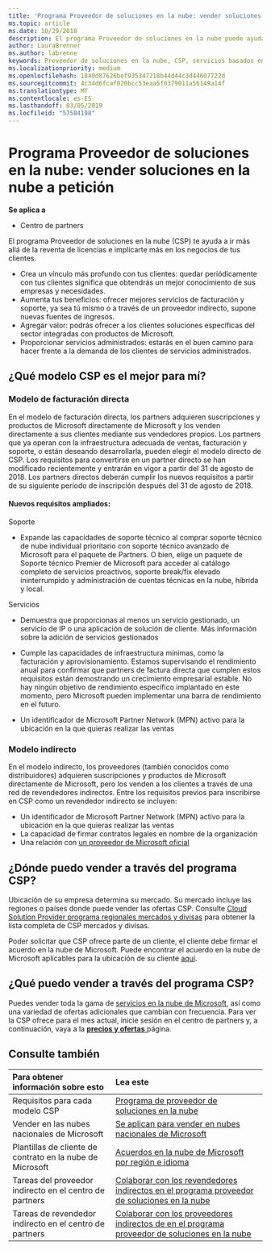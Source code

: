 ```yaml
---
title: 'Programa Proveedor de soluciones en la nube: vender soluciones en la nube bajo petición | Centro de partners'
ms.topic: article
ms.date: 10/29/2018
description: El programa Proveedor de soluciones en la nube puede ayudar a tu negocio crecer con los nuevos clientes y la nueva experiencia.
author: LauraBrenner
ms.author: labrenne
keywords: Proveedor de soluciones en la nube, CSP, servicios basados en la nube, Azure, Office 365, Dynamics, partner de CSP, vender en CSP, partner directo, partner de CSP indirecto, revendedor de CSP indirecto, CSP directo, CSP indirecto, modelo directo, modelo indirecto, revendedor indirecto, proveedor indirecto, proveedor, distribuidor, programa proveedor de soluciones en la nube
ms.localizationpriority: medium
ms.openlocfilehash: 1840d87626bef935347218b44d44c3d44607722d
ms.sourcegitcommit: 4c34d6fcaf020bcc53eaa5f0379011a56149a14f
ms.translationtype: MT
ms.contentlocale: es-ES
ms.lasthandoff: 03/05/2019
ms.locfileid: "57584198"
---
```

# <a name="cloud-solution-provider-program---selling-in-demand-cloud-solutions"></a>Programa Proveedor de soluciones en la nube: vender soluciones en la nube a petición 

**Se aplica a**

-  Centro de partners

El programa Proveedor de soluciones en la nube (CSP) te ayuda a ir más allá de la reventa de licencias e implicarte más en los negocios de tus clientes.
 
- Crea un vínculo más profundo con tus clientes: quedar periódicamente con tus clientes significa que obtendrás un mejor conocimiento de sus empresas y necesidades.
- Aumenta tus beneficios: ofrecer mejores servicios de facturación y soporte, ya sea tú mismo o a través de un proveedor indirecto, supone nuevas fuentes de ingresos.  
- Agregar valor: podrás ofrecer a los clientes soluciones específicas del sector integradas con productos de Microsoft.
- Proporcionar servicios administrados: estarás en el buen camino para hacer frente a la demanda de los clientes de servicios administrados. 

## <a name="which-csp-model-is-best-for-me"></a>¿Qué modelo CSP es el mejor para mí?

### <a name="direct-bill-model"></a>Modelo de facturación directa

 En el modelo de facturación directa, los partners adquieren suscripciones y productos de Microsoft directamente de Microsoft y los venden directamente a sus clientes mediante sus vendedores propios. Los partners que ya operan con la infraestructura adecuada de ventas, facturación y soporte, o están deseando desarrollarla, pueden elegir el modelo directo de CSP. Los requisitos para convertirse en un partner directo se han modificado recientemente y entrarán en vigor a partir del 31 de agosto de 2018. Los partners directos deberán cumplir los nuevos requisitos a partir de su siguiente período de inscripción después del 31 de agosto de 2018.


#### <a name="new-expanded-requirements"></a>Nuevos requisitos ampliados:

Soporte
- Expande las capacidades de soporte técnico al comprar soporte técnico de nube individual prioritario con soporte técnico avanzado de Microsoft para el paquete de Partners. O bien, elige un paquete de Soporte técnico Premier de Microsoft para acceder al catálogo completo de servicios proactivos, soporte break/fix elevado ininterrumpido y administración de cuentas técnicas en la nube, híbrida y local. 

Servicios

- Demuestra que proporcionas al menos un servicio gestionado, un servicio de IP o una aplicación de solución de cliente. Más información sobre la adición de servicios gestionados

- Cumple las capacidades de infraestructura mínimas, como la facturación y aprovisionamiento.
Estamos supervisando el rendimiento anual para confirmar que partners de factura directa que cumplen estos requisitos están demostrando un crecimiento empresarial estable. No hay ningún objetivo de rendimiento específico implantado en este momento, pero Microsoft pueden implementar una barra de rendimiento en el futuro. 

- Un identificador de Microsoft Partner Network (MPN) activo para la ubicación en la que quieras realizar las ventas


### <a name="indirect-model"></a>Modelo indirecto

En el modelo indirecto, los proveedores (también conocidos como distribuidores) adquieren suscripciones y productos de Microsoft directamente de Microsoft, pero los venden a los clientes a través de una red de revendedores indirectos. Entre los requisitos previos para inscribirse en CSP como un revendedor indirecto se incluyen:

- Un identificador de Microsoft Partner Network (MPN) activo para la ubicación en la que quieras realizar las ventas
- La capacidad de firmar contratos legales en nombre de la organización
- Una relación con [un proveedor de Microsoft oficial](https://partnercenter.microsoft.com/partner/find-a-provider)


## <a name="where-can-i-sell-through-the-csp-program"></a>¿Dónde puedo vender a través del programa CSP?

Ubicación de su empresa determina su mercado. Su mercado incluye las regiones o países donde puede vender las ofertas CSP. Consulte [Cloud Solution Provider programa regionales mercados y divisas](regional-authorization-overview.md) para obtener la lista completa de CSP mercados y divisas.

Poder solicitar que CSP ofrece parte de un cliente, el cliente debe firmar el acuerdo en la nube de Microsoft. Puede encontrar el acuerdo en la nube de Microsoft aplicables para la ubicación de su cliente [aquí](agreements.md).  

## <a name="what-can-i-sell-through-the-csp-program"></a>¿Qué puedo vender a través del programa CSP?

Puedes vender toda la gama de [servicios en la nube de Microsoft](https://partner.microsoft.com/cloud-solution-provider/products-and-services), así como una variedad de ofertas adicionales que cambian con frecuencia. Para ver la CSP ofrece para el mes actual, inicie sesión en el centro de partners y, a continuación, vaya a la [ **precios y ofertas** ](https://partnercenter.microsoft.com/pcv/sales) página.

## <a name="see-also"></a>Consulte también 


|**Para obtener información sobre esto**   |**Lea este**   |
|:---------------------------|:--------------------|
|Requisitos para cada modelo CSP   | [Programa de proveedor de soluciones en la nube](https://partnercenter.microsoft.com/partner/cloud-solution-provider)|
|Vender en las nubes nacionales de Microsoft   | [Se aplican para vender en nubes nacionales de Microsoft](csp-national-clouds-overview.md)|
|Plantillas de cliente de contrato en la nube de Microsoft   |[Acuerdos en la nube de Microsoft por región e idioma](agreements.md)|
|Tareas del proveedor indirecto en el centro de partners  |[Colaborar con los revendedores indirectos en el programa proveedor de soluciones en la nube](indirect-provider-tasks-in-partner-center.md)|
|Tareas de revendedor indirecto en el centro de partners   |[Colaborar con los proveedores indirectos de en el programa proveedor de soluciones en la nube](indirect-reseller-tasks-in-partner-center.md)|
